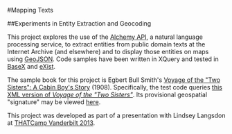 #Mapping Texts

##Experiments in Entity Extraction and Geocoding

This project explores the use of the [Alchemy API](http://www.alchemyapi.com/), a natural language processing service, to extract entities from public domain texts at the Internet Archive (and elsewhere) and to display those entities on maps using [GeoJSON](http://geojson.org/). Code samples have been written in XQuery and tested in [BaseX](http://basex.org/) and [eXist](http://exist-db.org/).

The sample book for this project is Egbert Bull Smith's [Voyage of the "Two Sisters": A Cabin Boy's Story](https://archive.org/stream/voyageofthetwosi00smit#page/n5/mode/2up) (1908). Specifically, the test code queries [this XML version of *Voyage of the "Two Sisters"*](https://ia700406.us.archive.org/3/items/voyageofthetwosi00smit/voyageofthetwosi00smit_djvu.xml). Its provisional geospatial "signature" may be viewed [here](https://github.com/CliffordAnderson/maps/blob/master/Outputs/voyageofthetwosi00smit-whole.geojson).

This project was developed as part of a presentation with Lindsey Langsdon at [THATCamp Vanderbilt 2013](http://vanderbilt2013.thatcamp.org/).
